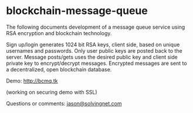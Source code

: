 # blockchain-message-queue

The following documents development of a message queue service using RSA encryption and blockchain technology.

Sign up/login generates 1024 bit RSA keys, client side, based on unique usernames and passwords. Only user public keys are posted back to the server. Message posts/gets uses the desired public key and client side private key to encrypt/decrypt messages. Encrypted messages are sent to a decentralized, open blockchain database.

Demo:
http://bcmq.tk

(working on securing demo with SSL)

Questions or comments:
jason@solvingnet.com
